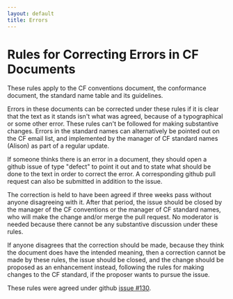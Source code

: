 ```yaml
---
layout: default
title: Errors 
---
```


# Rules for Correcting Errors in CF Documents
 
These rules apply to the CF conventions document, the conformance document, the standard name table and its guidelines.

Errors in these documents can be corrected under these rules if it is clear that the text as it stands isn't what was agreed, because of a typographical or some other error. These rules can't be followed for making substantive changes. Errors in the standard names can alternatively be pointed out on the CF email list, and implemented by the manager of CF standard names (Alison) as part of a regular update.

If someone thinks there is an error in a document, they should open a github issue of type "defect" to point it out and to state what should be done to the text in order to correct the error. A corresponding github pull request can also be submitted in addition to the issue.

The correction is held to have been agreed if three weeks pass without anyone disagreeing with it. After that period, the issue should be closed by the manager of the CF conventions or the manager of CF standard names, who will make the change and/or merge the pull request. No moderator is needed because there cannot be any substantive discussion under these rules.

If anyone disagrees that the correction should be made, because they think the document does have the intended meaning, then a correction cannot be made by these rules, the issue should be closed, and the change should be proposed as an enhancement instead, following the rules for making changes to the CF standard, if the proposer wants to pursue the issue.

These rules were agreed under github [issue #130][130].

[130]: https://github.com/cf-convention/cf-conventions/issues/130
